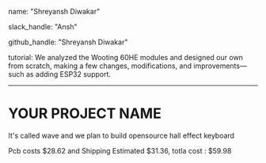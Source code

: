 name: "Shreyansh Diwakar"

slack_handle: "Ansh"

github_handle: "Shreyansh Diwakar"

tutorial: We analyzed the Wooting 60HE modules and designed our own from scratch, making a few changes, modifications, and improvements—such as adding ESP32 support.


---

# YOUR PROJECT NAME

<!-- Describe your board in 2-3 sentences. What are you making? What will it do? -->
It's called wave and we plan to build opensource hall effect keyboard
<!-- How much is it going to cost? -->
Pcb costs $28.62 and Shipping Estimated $31.36, totla cost : $59.98


<!-- Tell us a little bit about your design process. What were some challenges? What helped? ***Totally optional*** -->
